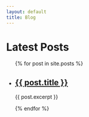 ```yaml
---
layout: default
title: Blog
---
```

<h1>Latest Posts</h1>

<ul>
  {% for post in site.posts %}
    <li>
        <h2><a href="{{ post.url }}">{{ post.title }}</a></h2>
        <p>{{ post.excerpt }}</p>
    </li>
  {% endfor %}
</ul>
